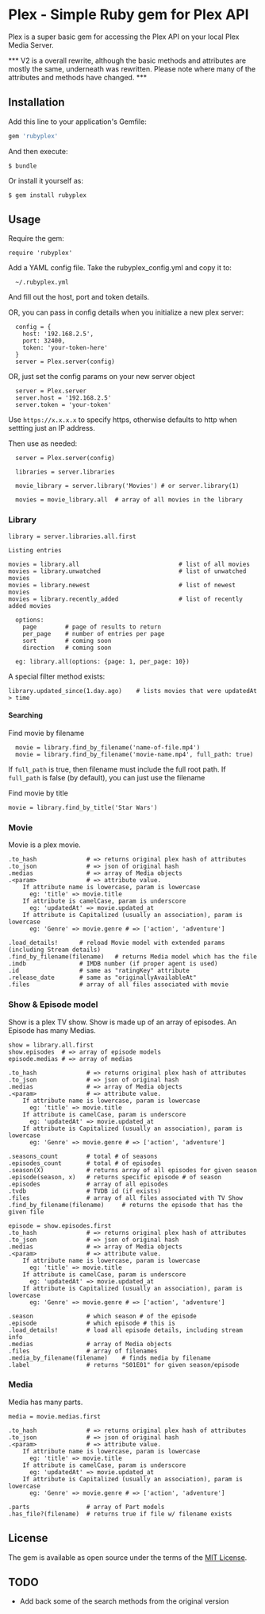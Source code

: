 # Plex - Simple Ruby gem for Plex API

Plex is a super basic gem for accessing the Plex API on your local Plex Media Server. 

*** V2 is a overall rewrite, although the basic methods and attributes are mostly the same, underneath
was rewritten. Please note where many of the attributes and methods have changed. ***


## Installation

Add this line to your application's Gemfile:

```ruby
gem 'rubyplex'
```

And then execute:

    $ bundle

Or install it yourself as:

    $ gem install rubyplex

## Usage

Require the gem:

```
require 'rubyplex'
```

Add a YAML config file. Take the rubyplex_config.yml and copy it to:

```
  ~/.rubyplex.yml
```

And fill out the host, port and token details.

OR, you can pass in config details when you initialize a new plex server:

```
  config = {
    host: '192.168.2.5',
    port: 32400,
    token: 'your-token-here'
  }
  server = Plex.server(config)
```

OR, just set the config params on your new server object

```
  server = Plex.server
  server.host = '192.168.2.5'
  server.token = 'your-token'
```

Use ```https://x.x.x.x``` to specify https, otherwise defaults to http when settting just an IP address.



Then use as needed:

```
  server = Plex.server(config)

  libraries = server.libraries

  movie_library = server.library('Movies') # or server.library(1)

  movies = movie_library.all  # array of all movies in the library
```

### Library

```
library = server.libraries.all.first

Listing entries

movies = library.all                            # list of all movies
movies = library.unwatched                      # list of unwatched movies
movies = library.newest                         # list of newest movies
movies = library.recently_added                 # list of recently added movies

  options:
    page        # page of results to return
    per_page    # number of entries per page
    sort        # coming soon
    direction   # coming soon

  eg: library.all(options: {page: 1, per_page: 10})
```

A special filter method exists:

```
library.updated_since(1.day.ago)    # lists movies that were updatedAt > time
```

#### Searching

Find movie by filename
``` 
  movie = library.find_by_filename('name-of-file.mp4')
  movie = library.find_by_filename('movie-name.mp4', full_path: true)
```
If ```full_path``` is true, then filename must include the full root path.
If ```full_path``` is false (by default), you can just use the filename

Find movie by title

```
movie = library.find_by_title('Star Wars')
```

### Movie

Movie is a plex movie.

```
.to_hash              # => returns original plex hash of attributes
.to_json              # => json of original hash
.medias               # => array of Media objects
.<param>              # => attribute value. 
    If attribute name is lowercase, param is lowercase
      eg: 'title' => movie.title
    If attribute is camelCase, param is underscore  
      eg: 'updatedAt' => movie.updated_at
    If attribute is Capitalized (usually an association), param is lowercase 
      eg: 'Genre' => movie.genre # => ['action', 'adventure']

.load_details!      # reload Movie model with extended params (including Stream details)
.find_by_filename(filename)   # returns Media model which has the file 
.imdb               # IMDB number (if proper agent is used)
.id                 # same as "ratingKey" attribute
.release_date       # same as "originallyAvailableAt"
.files              # array of all files associated with movie
```

### Show & Episode model

Show is a plex TV show. Show is made up of an array of episodes. An Episode has many Medias.

```
show = library.all.first
show.episodes  # => array of episode models
episode.medias # => array of medias

.to_hash              # => returns original plex hash of attributes
.to_json              # => json of original hash
.medias               # => array of Media objects
.<param>              # => attribute value. 
    If attribute name is lowercase, param is lowercase
      eg: 'title' => movie.title
    If attribute is camelCase, param is underscore  
      eg: 'updatedAt' => movie.updated_at
    If attribute is Capitalized (usually an association), param is lowercase 
      eg: 'Genre' => movie.genre # => ['action', 'adventure']

.seasons_count        # total # of seasons
.episodes_count       # total # of episodes
.season(X)            # returns array of all episodes for given season
.episode(season, x)   # returns specific episode # of season
.episodes             # array of all episodes
.tvdb                 # TVDB id (if exists)
.files                # array of all files associated with TV Show
.find_by_filename(filename)     # returns the episode that has the given file
```

```
episode = show.episodes.first
.to_hash              # => returns original plex hash of attributes
.to_json              # => json of original hash
.medias               # => array of Media objects
.<param>              # => attribute value. 
    If attribute name is lowercase, param is lowercase
      eg: 'title' => movie.title
    If attribute is camelCase, param is underscore  
      eg: 'updatedAt' => movie.updated_at
    If attribute is Capitalized (usually an association), param is lowercase 
      eg: 'Genre' => movie.genre # => ['action', 'adventure']

.season               # which season # of the episode
.episode              # which episode # this is
.load_details!        # load all episode details, including stream info
.medias               # array of Media objects
.files                # array of filenames
.media_by_filename(filename)    # finds media by filename
.label                # returns "S01E01" for given season/episode
```

### Media

Media has many parts. 

```
media = movie.medias.first

.to_hash              # => returns original plex hash of attributes
.to_json              # => json of original hash
.<param>              # => attribute value. 
    If attribute name is lowercase, param is lowercase
      eg: 'title' => movie.title
    If attribute is camelCase, param is underscore  
      eg: 'updatedAt' => movie.updated_at
    If attribute is Capitalized (usually an association), param is lowercase 
      eg: 'Genre' => movie.genre # => ['action', 'adventure']

.parts                # array of Part models
.has_file?(filename)  # returns true if file w/ filename exists
```




## License

The gem is available as open source under the terms of the [MIT License](https://opensource.org/licenses/MIT).

## TODO

* Add back some of the search methods from the original version

